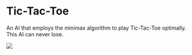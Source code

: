 # Tic-Tac-Toe

An AI that employs the minimax algorithm to play Tic-Tac-Toe optimally. This AI can never lose.

![](https://cs50.harvard.edu/ai/2020/projects/0/tictactoe/images/game.png)

